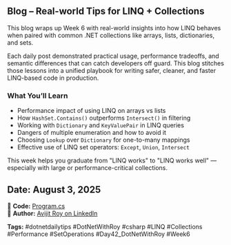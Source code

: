 ## Blog – Real-world Tips for LINQ + Collections

This blog wraps up Week 6 with real-world insights into how LINQ behaves when paired with common .NET collections like arrays, lists, dictionaries, and sets.

Each daily post demonstrated practical usage, performance tradeoffs, and semantic differences that can catch developers off guard. This blog stitches those lessons into a unified playbook for writing safer, cleaner, and faster LINQ-based code in production.

### What You’ll Learn

* Performance impact of using LINQ on arrays vs lists
* How `HashSet.Contains()` outperforms `Intersect()` in filtering
* Working with `Dictionary` and `KeyValuePair` in LINQ queries
* Dangers of multiple enumeration and how to avoid it
* Choosing `Lookup` over `Dictionary` for one-to-many mappings
* Effective use of LINQ set operators: `Except`, `Union`, `Intersect`

This week helps you graduate from "LINQ works" to "LINQ works well" — especially with large or performance-critical collections.

## Date: August 3, 2025

🔗 **Code:** [Program.cs](./program.cs)  
🔗 **Author:** [Avijit Roy on LinkedIn](https://www.linkedin.com/in/HeyAvijitRoy/)  

**Tags:** #dotnetdailytips #DotNetWithRoy #csharp #LINQ #Collections #Performance #SetOperations #Day42_DotNetWithRoy #Week6
